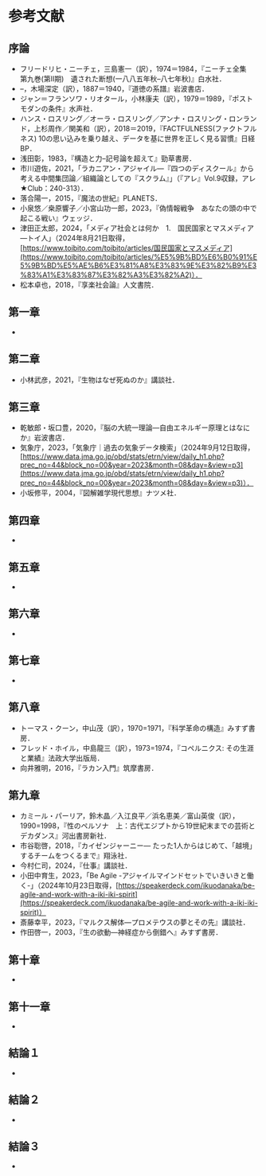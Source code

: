 # 参考文献

## 序論

- フリードリヒ・ニーチェ，三島憲一（訳），1974＝1984，『ニーチェ全集　第九巻(第Ⅱ期)　遺された断想(一八八五年秋–八七年秋)』白水社．
- –，木場深定（訳），1887＝1940，『道徳の系譜』岩波書店．
- ジャン＝フランソワ・リオタール，小林康夫（訳），1979＝1989，『ポストモダンの条件』水声社．
- ハンス・ロスリング／オーラ・ロスリング／アンナ・ロスリング・ロンランド，上杉周作／関美和（訳），2018＝2019，『FACTFULNESS(ファクトフルネス) 10の思い込みを乗り越え、データを基に世界を正しく見る習慣』日経BP．
- 浅田彰，1983，『構造と力–記号論を超えて』勁草書房．
- 市川遊佐，2021，「ラカニアン・アジャイル―『四つのディスクール』から考える中間集団論／組織論としての『スクラム』」（『アレ』Vol.9収録，アレ★Club：240-313）．
- 落合陽一，2015，『魔法の世紀』PLANETS．
- 小泉悠／桒原響子／小宮山功一郎，2023，『偽情報戦争　あなたの頭の中で起こる戦い』ウェッジ．
- 津田正太郎，2024，「メディア社会とは何か　1.　国民国家とマスメディア―トイ人」（2024年8月21日取得，[https://www.toibito.com/toibito/articles/国民国家とマスメディア](https://www.toibito.com/toibito/articles/%E5%9B%BD%E6%B0%91%E5%9B%BD%E5%AE%B6%E3%81%A8%E3%83%9E%E3%82%B9%E3%83%A1%E3%83%87%E3%82%A3%E3%82%A2)）．
- 松本卓也，2018，『享楽社会論』人文書院．

## 第一章

- 

## 第二章

- 小林武彦，2021，『生物はなぜ死ぬのか』講談社．

## 第三章

- 乾敏郎・坂口豊，2020，『脳の大統一理論―自由エネルギー原理とはなにか』岩波書店．
- 気象庁，2023，「気象庁｜過去の気象データ検索」（2024年9月12日取得，[https://www.data.jma.go.jp/obd/stats/etrn/view/daily_h1.php?prec_no=44&block_no=00&year=2023&month=08&day=&view=p3](https://www.data.jma.go.jp/obd/stats/etrn/view/daily_h1.php?prec_no=44&block_no=00&year=2023&month=08&day=&view=p3)）．
- 小坂修平，2004，『図解雑学現代思想』ナツメ社．

## 第四章

- 

## 第五章

- 

## 第六章

- 

## 第七章

- 

## 第八章

- トーマス・クーン，中山茂（訳），1970=1971，『科学革命の構造』みすず書房．
- フレッド・ホイル，中島龍三（訳），1973=1974，『コペルニクス: その生涯と業績』法政大学出版局．
- 向井雅明，2016，『ラカン入門』筑摩書房．

## 第九章

- カミール・パーリア，鈴木晶／入江良平／浜名恵美／富山英俊（訳），1990=1998，『性のペルソナ　上：古代エジプトから19世紀末までの芸術とデカダンス』河出書房新社．
- 市谷聡啓，2018，『カイゼンジャーニー― たった1人からはじめて、「越境」するチームをつくるまで』翔泳社．
- 今村仁司，2024，『仕事』講談社．
- 小田中育生，2023，「Be Agile -アジャイルマインドセットでいきいきと働く-」（2024年10月23日取得，[https://speakerdeck.com/ikuodanaka/be-agile-and-work-with-a-iki-iki-spirit](https://speakerdeck.com/ikuodanaka/be-agile-and-work-with-a-iki-iki-spirit)）
- 斎藤幸平，2023，『マルクス解体―プロメテウスの夢とその先』講談社．
- 作田啓一，2003，『生の欲動―神経症から倒錯へ』みすず書房．

## 第十章

- 

## 第十一章

- 

## 結論１

- 

## 結論２

- 

## 結論３

- 